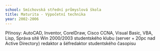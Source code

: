 ```yaml
---
school: Smíchovská střední průmyslová škola
title: Maturita - Výpočetní technika
year: 2002-2006 
---
```

Přínosy: AutoCAD, Inventor, CorelDraw, Cisco CCNA, Visual Basic, VBA, Lisp, 
Správa sítě Win 2000/2003 studentského klubu (server + 20pc nad Active Directory) 
redaktor a šéfredaktor studentského časopisu

